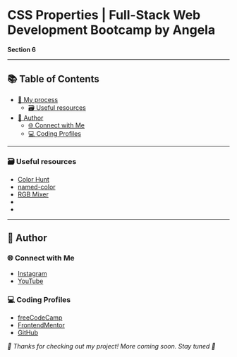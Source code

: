 # CSS Properties | Full-Stack Web Development Bootcamp by Angela

**Section 6**

---

## 📚 Table of Contents
- [🧠 My process](#-my-process)
  - [🗃️ Useful resources](#️-useful-resources)
- [👤 Author](#-author)
  - [🌐 Connect with Me](#-connect-with-me)
  - [💻 Coding Profiles](#-coding-profiles)

---

### 🗃️ Useful resources

 - [Color Hunt](https://colorhunt.co/)
 - [named-color](https://developer.mozilla.org/en-US/docs/Web/CSS/named-color)
 - [RGB Mixer](https://www.csfieldguide.org.nz/en/interactives/rgb-mixer/)
 - [](https://appbrewery.github.io/css-inspection/)
 - [](https://chromewebstore.google.com/detail/pesticide/bakpbgckdnepkmkeaiomhmfcnejndkbi?pli=1)

---

## 👤 Author

### 🌐 Connect with Me

 - [Instagram](https://www.instagram.com/DalaScript)
 - [YouTube](https://www.youtube.com/@DalaScript)

### 💻 Coding Profiles

 - [freeCodeCamp](https://www.freecodecamp.org/DalaScript)
 - [FrontendMentor](https://www.frontendmentor.io/profile/DalaScript)
 - [GitHub](https://github.com/DalaScript)

*🙌 Thanks for checking out my project! More coming soon. Stay tuned 🚀*
